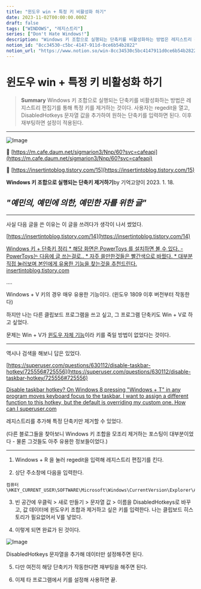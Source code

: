 ```yaml
---
title: "윈도우 win + 특정 키 비활성화 하기"
date: 2023-11-02T00:00:00.000Z
draft: false
tags: ["WINDOWS", "레지스트리"]
series: ["Don't Hate Windows!"]
description: "Windows 키 조합으로 실행되는 단축키를 비활성화하는 방법은 레지스트리 편집기를 통해 특정 키를 제거하는 것이다. 사용자는 regedit을 열고, DisabledHotkeys 문자열 값을 추가하여 원하는 단축키를 입력하면 된다. 이후 재부팅하면 설정이 적용된다."
notion_id: "8cc34530-c5bc-4147-911d-0ce6b54b2822"
notion_url: "https://www.notion.so/win-8cc34530c5bc4147911d0ce6b54b2822"
---
```


# 윈도우 win + 특정 키 비활성화 하기

> **Summary**
> Windows 키 조합으로 실행되는 단축키를 비활성화하는 방법은 레지스트리 편집기를 통해 특정 키를 제거하는 것이다. 사용자는 regedit을 열고, DisabledHotkeys 문자열 값을 추가하여 원하는 단축키를 입력하면 된다. 이후 재부팅하면 설정이 적용된다.

---

![Image](https://prod-files-secure.s3.us-west-2.amazonaws.com/09ccd4d5-876c-4bba-bbdf-cc77a0a11257/11cd1f3c-70bb-4ab7-9e2c-2f1936e43f10/Untitled.png?X-Amz-Algorithm=AWS4-HMAC-SHA256&X-Amz-Content-Sha256=UNSIGNED-PAYLOAD&X-Amz-Credential=ASIAZI2LB4664HQE3DDD%2F20250724%2Fus-west-2%2Fs3%2Faws4_request&X-Amz-Date=20250724T115902Z&X-Amz-Expires=3600&X-Amz-Security-Token=IQoJb3JpZ2luX2VjEAMaCXVzLXdlc3QtMiJGMEQCIFDpuHa10sQ9vyRr8KQ7cNXlZSkOB8GvfULfgRiP7GDmAiBaus%2FTkTa8w9M%2BR7MXLiBehejLgPg8iziq%2FptgxixVpyr%2FAwgsEAAaDDYzNzQyMzE4MzgwNSIMEi9kLNMzFB5m%2FgNHKtwD81vExUp6Sl%2FOsYqitXE9Nll086di67eiYWhK%2B2Q7N8HGlpy1GwE1wyxi0oEtFbF%2Fnjdv5%2FYBj2cLT1GK%2B9VcL9gxBYqiEYdBRESjfcIIzb2iAJTv0y0gq6i4k%2Fvd0WgRhs0xJ3TPT8XVwJ9X%2B3VjV4v0GWLIU2GDAAy3yjSm9tIRY7pkQtrsPu9Pr1gRRQ1Nyl8WO5FlniUOarPocvGFb%2BDMhbUY%2BJeDe412L76lV6Ye3STPhkZHuauv9rmpsUgpRdyzDPY7vyaXRUwTQJdCPTnEHw9zvkXaaEi2FP7ZIh2sqPSlDziDeOiDL6pB5HZgFmlhgt8R3O%2FsypZ%2FZf4Duak6mB77ZloCGkXsOpQjKnl7c1tWlR%2FtbIt%2Bx2PZo8RWJASPOxYC5ldZq1N36eM5sAZt%2Fg%2FHNW0KtGk1Rm3oeVTegSV5Tt2LNIRC%2FHVkGdUhlKCPJpr0oFoJ8JTKpg8QRaywOfCn%2F8VBe6xYm1pBZnMhEJT0QIhHYKAdOxuxdYjybRsI5570%2BLAwrdkProKBLLxWcxAIgOXAzsJPviAxbBBd18b0AU09LX0dlr77yGtJP4gxQEiAaZDmfeLtzCThd9qks4n1aI%2Bf3OqczElDDjVB8ivqcUQtD3CkKKMwypuIxAY6pgHQ9dENlxyCeVSbE6hPhobOYoI%2BoB7D1LhvlxFpfZoPWWgktAK59AO8HHcFLbgJ1FTruUlQJumjr6gNj1XKjjsvWhNENSMWXO0GxzLtZAbEjDwYhf3CMBuvkDe6cGJz5fdu9E344F%2BCg1xHLx68N3IeCT6pB9ZgB56TpbUJW83yYOn5kmO2CN17tY4L1Mh8ci7%2BzYY4u7DXItVditNsyarUgFQm3MCt&X-Amz-Signature=14a72d112b300dc2908d40220016d2a9f1a82a37056ccc45fbee333578736915&X-Amz-SignedHeaders=host&x-amz-checksum-mode=ENABLED&x-id=GetObject)

🔗 [https://m.cafe.daum.net/sigmarion3/Nnp/60?svc=cafeapi](https://m.cafe.daum.net/sigmarion3/Nnp/60?svc=cafeapi)

🔗 [https://insertintoblog.tistory.com/15](https://insertintoblog.tistory.com/15)

**Windows 키 조합으로 실행되는 단축키 제거하기**by 기억고양이 2023. 1. 18.

## *"예민의, 예민에 의한, 예민한 자를 위한 글"*

---

사실 다음 글을 쓴 이유는 이 글을 쓰려다가 생각이 나서 썼었다.

[https://insertintoblog.tistory.com/14](https://insertintoblog.tistory.com/14)

[](https://insertintoblog.tistory.com/14)[
](https://insertintoblog.tistory.com/14)[Windows 키 + 단축키 정리](https://insertintoblog.tistory.com/14)[
](https://insertintoblog.tistory.com/14)[* 해당 화면은 PowerToys 를 설치하면 볼 수 있다. - PowerToys는 다음에 글 쓰는걸로.. * 자주 쓸만한것들은 빨간색으로 바꿨다. * 대부분 직접 눌러보며 본인에게 유용한 기능을 찾는것을 추천드린다.](https://insertintoblog.tistory.com/14)[
](https://insertintoblog.tistory.com/14)[insertintoblog.tistory.com](https://insertintoblog.tistory.com/14)

....

Windows + V 키의 경우 매우 유용한 기능이다. (윈도우 1809 이후 버전부터 작동한다)

하지만 나는 다른 클립보드 프로그램을 쓰고 싶고, 그 프로그램 단축키도 Win + V로 하고 싶었다.

문제는 Win + V가 <u>윈도우 자체 기능</u>이라 키를 죽일 방법이 없었다는 것이다.

---

역시나 검색을 해보니 답은 있었다.

[https://superuser.com/questions/630112/disable-taskbar-hotkey/725556#725556](https://superuser.com/questions/630112/disable-taskbar-hotkey/725556#725556)

[](https://superuser.com/questions/630112/disable-taskbar-hotkey/725556#725556)[
](https://superuser.com/questions/630112/disable-taskbar-hotkey/725556#725556)[Disable taskbar hotkey?](https://superuser.com/questions/630112/disable-taskbar-hotkey/725556#725556)[
](https://superuser.com/questions/630112/disable-taskbar-hotkey/725556#725556)[On Windows 8 pressing "Windows + T" in any program moves keyboard focus to the taskbar. I want to assign a different function to this hotkey, but the default is overriding my custom one. How can I](https://superuser.com/questions/630112/disable-taskbar-hotkey/725556#725556)[
](https://superuser.com/questions/630112/disable-taskbar-hotkey/725556#725556)[superuser.com](https://superuser.com/questions/630112/disable-taskbar-hotkey/725556#725556)

레지스트리를 추가해 특정 단축키만 제거할 수 있었다.

(다른 블로그들을 찾아보니 Windows 키 조합을 모조리 제거하는 포스팅이 대부분이었다 - 물론 그것들도 아주 유용한 정보들이었다.)

---

1. Windows + R 을 눌러 regedit을 입력해 레지스트리 편집기를 킨다.

2. 상단 주소창에 다음을 입력한다.

```plain text
컴퓨터\HKEY_CURRENT_USER\SOFTWARE\Microsoft\Windows\CurrentVersion\Explorer\Advanced
```

3. 빈 공간에 우클릭 > 새로 만들기 > 문자열 값 > 이름을 DisabledHotkeys로 바꾸고, 값 데이터에 윈도우키 조합과 제거하고 싶은 키를 입력한다. 나는 클립보드 히스토리가 필요없어서 V를 넣었다.

4. 이렇게 되면 완료가 된 것이다.

![Image](https://blog.kakaocdn.net/dn/cuHcG1/btrWw64n3zf/cahwtX19KIBqphSG6RvZS0/img.png)

DisabledHotkeys 문자열을 추가해 데이터만 설정해주면 된다.

5. 다만 여전히 해당 단축키가 작동한다면 재부팅을 해주면 된다.

6. 이제 타 프로그램에서 키를 설정해 사용하면 끝.

